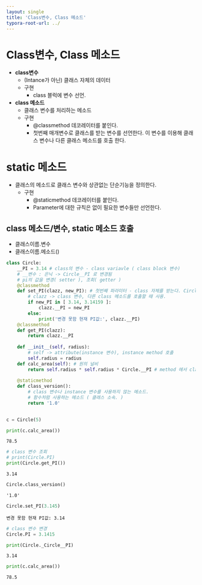 ```yaml
---
layout: single
title: 'Class변수, Class 메소드'
typora-root-url: ../
---
```


# Class변수, Class 메소드

- **class변수**
    - (Intance가 아닌) 클래스 자체의 데이터
    - 구현
        - class 블럭에 변수 선언.
- **class 메소드**
    - 클래스 변수를 처리하는 메소드
    - 구현
        - @classmethod 데코레이터를 붙인다.
        - 첫번째 매개변수로 클래스를 받는 변수를 선언한다. 이 변수를 이용해 클래스 변수나 다른 클래스 메소드를 호출 한다.

# static 메소드
- 클래스의 메소드로 클래스 변수와 상관없는 단순기능을 정의한다.
    - 구현
        - @staticmethod 데코레이터를 붙인다.
        - Parameter에 대한 규칙은 없이 필요한 변수들만 선언한다.


## class 메소드/변수, static 메소드 호출
- 클래스이름.변수
- 클래스이름.메소드() 


```python
class Circle:
    __PI = 3.14 # class의 변수 - class variavle ( class block 변수)
    # __변수 : 은닉 -> Circle__PI 로 변경됨
    # pi의 값을 변경( setter ), 조회( getter )
    @classmethod
    def set_PI(clazz, new_PI): # 첫번째 파라미터 - class 자체를 받는다. Circle.set_PI(3.14)
        # clazz -> class 변수, 다른 class 메소드를 호출할 때 사용.
        if new_PI in [ 3.14, 3.14159 ]:
            clazz.__PI = new_PI
        else:
            print('변경 못함 현재 PI값:', clazz.__PI)
    @classmethod
    def get_PI(clazz):
        return clazz.__PI
    
    def __init__(self, radius):
        # self -> attribute(instance 변수), instance method 호출
        self.radius = radius 
    def calc_area(self): # 원의 널비
        return self.radius * self.radius * Circle.__PI # method 에서 class 변수 사용
    
    @staticmethod
    def class_version():
        # class 변수나 instance 변수를 사용하지 않는 메소드.
        # 함수처럼 사용하는 메소드 ( 클래스 소속. )
        return '1.0'
    
```


```python
c = Circle(5)
```


```python
print(c.calc_area())
```

    78.5



```python
# class 변수 조회
# print(Circle.PI)
print(Circle.get_PI())
```

    3.14



```python
Circle.class_version()
```




    '1.0'




```python
Circle.set_PI(3.145)
```

    변경 못함 현재 PI값: 3.14



```python
# class 변수 변경
Circle.PI = 3.1415
```


```python
print(Circle._Circle__PI)
```

    3.14



```python
print(c.calc_area())
```

    78.5

